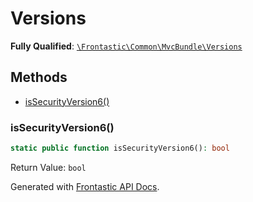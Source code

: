 #  Versions

**Fully Qualified**: [`\Frontastic\Common\MvcBundle\Versions`](../../../src/php/MvcBundle/Versions.php)

## Methods

* [isSecurityVersion6()](#issecurityversion6)

### isSecurityVersion6()

```php
static public function isSecurityVersion6(): bool
```

Return Value: `bool`

Generated with [Frontastic API Docs](https://github.com/FrontasticGmbH/apidocs).
